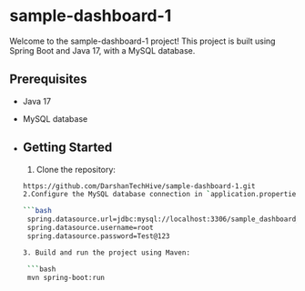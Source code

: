 # sample-dashboard-1
Welcome to the sample-dashboard-1 project! This project is built using Spring Boot and Java 17, with a MySQL database.
## Prerequisites
- Java 17
- MySQL database
- ## Getting Started
  1. Clone the repository:

  ```bash
  https://github.com/DarshanTechHive/sample-dashboard-1.git
  2.Configure the MySQL database connection in `application.properties`:

  ```bash
   spring.datasource.url=jdbc:mysql://localhost:3306/sample_dashboard_1
   spring.datasource.username=root
   spring.datasource.password=Test@123
  
  3. Build and run the project using Maven:

   ```bash
   mvn spring-boot:run
 
